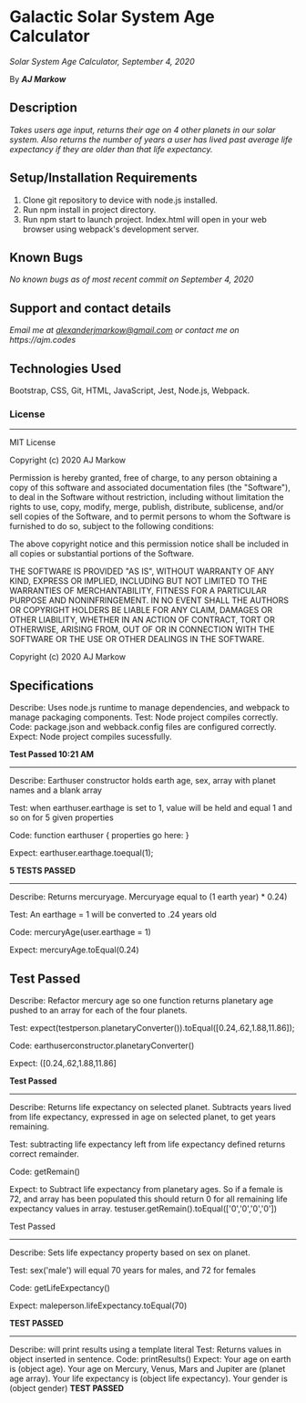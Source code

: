 # Galactic Solar System Age Calculator

_Solar System Age Calculator, September 4, 2020_

By **_AJ Markow_**

## Description

_Takes users age input, returns their age on 4 other planets in our solar system. Also returns the number of years a user has lived past average life expectancy if they are older than that life expectancy._

## Setup/Installation Requirements

1. Clone git repository to device with node.js installed.
2. Run npm install in project directory.
3. Run npm start to launch project. Index.html will open in your web browser using webpack's development server.

## Known Bugs

_No known bugs as of most recent commit on September 4, 2020_

## Support and contact details

_Email me at alexanderjmarkow@gmail.com or contact me on https://ajm.codes_

## Technologies Used

Bootstrap, CSS, Git, HTML, JavaScript, Jest, Node.js, Webpack.

### License

---

MIT License

Copyright (c) 2020 AJ Markow

Permission is hereby granted, free of charge, to any person obtaining a copy
of this software and associated documentation files (the "Software"), to deal
in the Software without restriction, including without limitation the rights
to use, copy, modify, merge, publish, distribute, sublicense, and/or sell
copies of the Software, and to permit persons to whom the Software is
furnished to do so, subject to the following conditions:

The above copyright notice and this permission notice shall be included in all
copies or substantial portions of the Software.

THE SOFTWARE IS PROVIDED "AS IS", WITHOUT WARRANTY OF ANY KIND, EXPRESS OR
IMPLIED, INCLUDING BUT NOT LIMITED TO THE WARRANTIES OF MERCHANTABILITY,
FITNESS FOR A PARTICULAR PURPOSE AND NONINFRINGEMENT. IN NO EVENT SHALL THE
AUTHORS OR COPYRIGHT HOLDERS BE LIABLE FOR ANY CLAIM, DAMAGES OR OTHER
LIABILITY, WHETHER IN AN ACTION OF CONTRACT, TORT OR OTHERWISE, ARISING FROM,
OUT OF OR IN CONNECTION WITH THE SOFTWARE OR THE USE OR OTHER DEALINGS IN THE
SOFTWARE.

Copyright (c) 2020 AJ Markow

## Specifications

Describe: Uses node.js runtime to manage dependencies, and webpack to manage packaging components.
Test: Node project compiles correctly.
Code: package.json and webback.config files are configured correctly.
Expect: Node project compiles sucessfully.

**Test Passed 10:21 AM**

---

Describe: Earthuser constructor holds earth age, sex, array with planet names and a blank array

Test: when earthuser.earthage is set to 1, value will be held and equal 1 and so on for 5 given properties

Code: function earthuser {
properties go here:
}

Expect: earthuser.earthage.toequal(1);

**5 TESTS PASSED**

---

Describe: Returns mercuryage. Mercuryage equal to (1 earth year) \* 0.24)

Test: An earthage = 1 will be converted to .24 years old

Code: mercuryAge(user.earthage = 1)

Expect: mercuryAge.toEqual(0.24)

## **Test Passed**

Describe: Refactor mercury age so one function returns planetary age pushed to an array for each of the four planets.

Test: expect(testperson.planetaryConverter()).toEqual([0.24,.62,1.88,11.86]);

Code: earthuserconstructor.planetaryConverter()

Expect: ([0.24,.62,1.88,11.86]

**Test Passed**

---

Describe: Returns life expectancy on selected planet. Subtracts years lived from life expectancy, expressed in age on selected planet, to get years remaining.

Test: subtracting life expectancy left from life expectancy defined returns correct remainder.

Code: getRemain()

Expect: to Subtract life expectancy from planetary ages. So if a female is 72, and array has been populated this should return 0 for all remaining life expectancy values in array.
testuser.getRemain().toEqual(['0','0','0','0'])

Test Passed

---

Describe: Sets life expectancy property based on sex
on planet.

Test: sex('male') will equal 70 years for males, and 72 for females

Code: getLifeExpectancy()

Expect: maleperson.lifeExpectancy.toEqual(70)

**TEST PASSED**

---

Describe: will print results using a template literal
Test: Returns values in object inserted in sentence.
Code: printResults()
Expect: Your age on earth is (object age). Your age on Mercury, Venus, Mars and Jupiter are (planet age array). Your life expectancy is (object life expectancy). Your gender is (object gender)
**TEST PASSED**
